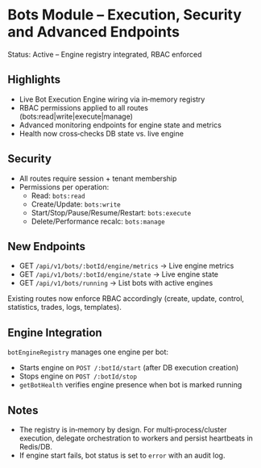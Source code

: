 # Bots Module – Execution, Security and Advanced Endpoints

Status: Active – Engine registry integrated, RBAC enforced

## Highlights

- Live Bot Execution Engine wiring via in‑memory registry
- RBAC permissions applied to all routes (bots:read|write|execute|manage)
- Advanced monitoring endpoints for engine state and metrics
- Health now cross‑checks DB state vs. live engine

## Security

- All routes require session + tenant membership
- Permissions per operation:
  - Read: `bots:read`
  - Create/Update: `bots:write`
  - Start/Stop/Pause/Resume/Restart: `bots:execute`
  - Delete/Performance recalc: `bots:manage`

## New Endpoints

- GET `/api/v1/bots/:botId/engine/metrics` → Live engine metrics
- GET `/api/v1/bots/:botId/engine/state` → Live engine state
- GET `/api/v1/bots/running` → List bots with active engines

Existing routes now enforce RBAC accordingly (create, update, control, statistics, trades, logs, templates).

## Engine Integration

`botEngineRegistry` manages one engine per bot:

- Starts engine on `POST /:botId/start` (after DB execution creation)
- Stops engine on `POST /:botId/stop`
- `getBotHealth` verifies engine presence when bot is marked running

## Notes

- The registry is in‑memory by design. For multi‑process/cluster execution, delegate orchestration to workers and persist heartbeats in Redis/DB.
- If engine start fails, bot status is set to `error` with an audit log.

